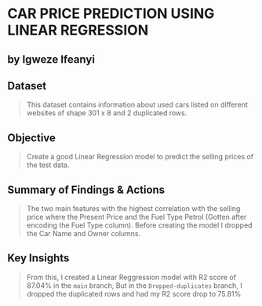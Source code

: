 # CAR PRICE PREDICTION USING LINEAR REGRESSION
## by Igweze Ifeanyi


## Dataset

> This dataset contains information about used cars listed on different websites of shape 301 x 8 and 2 duplicated rows.


## Objective

> Create a good Linear Regression model to predict the selling prices of the test data.


## Summary of Findings & Actions

> The two main features with the highest correlation with the selling price where the Present Price and the Fuel Type Petrol (Gotten after encoding the Fuel Type column). Before creating the model I dropped the Car Name and Owner columns. 

## Key Insights

> From this, I created a Linear Reggression model with R2 score of 87.04% in the `main` branch, But in the `Dropped-duplicates` branch, I dropped the duplicated rows and had my R2 score drop to 75.81%
